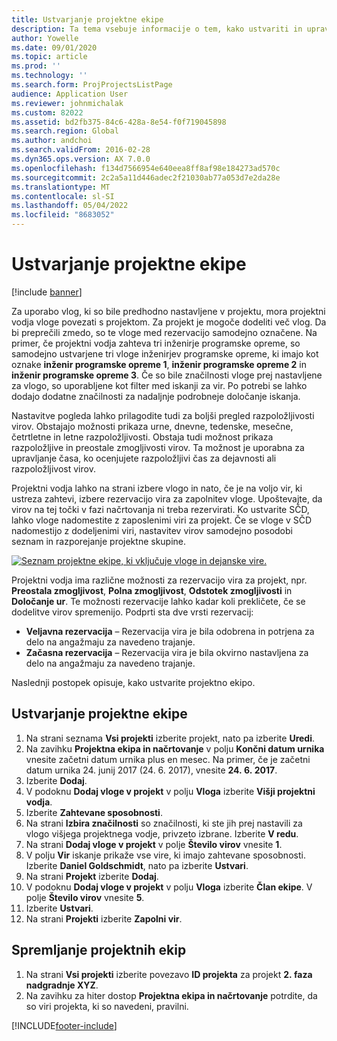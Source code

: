 ```yaml
---
title: Ustvarjanje projektne ekipe
description: Ta tema vsebuje informacije o tem, kako ustvariti in upravljati projektne ekipe.
author: Yowelle
ms.date: 09/01/2020
ms.topic: article
ms.prod: ''
ms.technology: ''
ms.search.form: ProjProjectsListPage
audience: Application User
ms.reviewer: johnmichalak
ms.custom: 82022
ms.assetid: bd2fb375-84c6-428a-8e54-f0f719045898
ms.search.region: Global
ms.author: andchoi
ms.search.validFrom: 2016-02-28
ms.dyn365.ops.version: AX 7.0.0
ms.openlocfilehash: f134d7566954e640eea8ff8af98e184273ad570c
ms.sourcegitcommit: 2c2a5a11d446adec2f21030ab77a053d7e2da28e
ms.translationtype: MT
ms.contentlocale: sl-SI
ms.lasthandoff: 05/04/2022
ms.locfileid: "8683052"
---
```

# <a name="create-a-project-team"></a>Ustvarjanje projektne ekipe

[!include [banner](../includes/banner.md)]

Za uporabo vlog, ki so bile predhodno nastavljene v projektu, mora projektni vodja vloge povezati s projektom. Za projekt je mogoče dodeliti več vlog. Da bi preprečili zmedo, so te vloge med rezervacijo samodejno označene. Na primer, če projektni vodja zahteva tri inženirje programske opreme, so samodejno ustvarjene tri vloge inženirjev programske opreme, ki imajo kot oznake **inženir programske opreme 1**, **inženir programske opreme 2** in **inženir programske opreme 3**. Če so bile značilnosti vloge prej nastavljene za vlogo, so uporabljene kot filter med iskanji za vir. Po potrebi se lahko dodajo dodatne značilnosti za nadaljnje podrobneje določanje iskanja.

Nastavitve pogleda lahko prilagodite tudi za boljši pregled razpoložljivosti virov. Obstajajo možnosti prikaza urne, dnevne, tedenske, mesečne, četrtletne in letne razpoložljivosti. Obstaja tudi možnost prikaza razpoložljive in preostale zmogljivosti virov. Ta možnost je uporabna za upravljanje časa, ko ocenjujete razpoložljivi čas za dejavnosti ali razpoložljivost virov.

Projektni vodja lahko na strani izbere vlogo in nato, če je na voljo vir, ki ustreza zahtevi, izbere rezervacijo vira za zapolnitev vloge. Upoštevajte, da virov na tej točki v fazi načrtovanja ni treba rezervirati. Ko ustvarite SČD, lahko vloge nadomestite z zaposlenimi viri za projekt. Če se vloge v SČD nadomestijo z dodeljenimi viri, nastavitev virov samodejno posodobi seznam in razporejanje projektne skupine.

[![Seznam projektne ekipe, ki vključuje vloge in dejanske vire.](./media/projectresourcing03-1024x368.jpg)](./media/projectresourcing03.jpg) 

Projektni vodja ima različne možnosti za rezervacijo vira za projekt, npr. **Preostala zmogljivost**, **Polna zmogljivost**, **Odstotek zmogljivosti** in **Določanje ur**. Te možnosti rezervacije lahko kadar koli prekličete, če se dodelitve virov spremenijo. Podprti sta dve vrsti rezervacij:

- **Veljavna rezervacija** – Rezervacija vira je bila odobrena in potrjena za delo na angažmaju za navedeno trajanje.
- **Začasna rezervacija** – Rezervacija vira je bila okvirno nastavljena za delo na angažmaju za navedeno trajanje.

Naslednji postopek opisuje, kako ustvarite projektno ekipo.

## <a name="create-a-project-team"></a>Ustvarjanje projektne ekipe

1. Na strani seznama **Vsi projekti** izberite projekt, nato pa izberite **Uredi**.
2. Na zavihku **Projektna ekipa in načrtovanje** v polju **Končni datum urnika** vnesite začetni datum urnika plus en mesec. Na primer, če je začetni datum urnika 24. junij 2017 (24. 6. 2017), vnesite **24. 6. 2017**.
3. Izberite **Dodaj**.
4. V podoknu **Dodaj vloge v projekt** v polju **Vloga** izberite **Višji projektni vodja**.
5. Izberite **Zahtevane sposobnosti**.
6. Na strani **Izbira značilnosti** so značilnosti, ki ste jih prej nastavili za vlogo višjega projektnega vodje, privzeto izbrane. Izberite **V redu**.
7. Na strani **Dodaj vloge v projekt** v polje **Število virov** vnesite **1**.
8. V polju **Vir** iskanje prikaže vse vire, ki imajo zahtevane sposobnosti. Izberite **Daniel Goldschmidt**, nato pa izberite **Ustvari**.
9. Na strani **Projekt** izberite **Dodaj**.
10. V podoknu **Dodaj vloge v projekt** v polju **Vloga** izberite **Član ekipe**. V polje **Število virov** vnesite **5**.
11. Izberite **Ustvari**.
12. Na strani **Projekti** izberite **Zapolni vir**.

## <a name="monitor-project-teams"></a>Spremljanje projektnih ekip
1. Na strani **Vsi projekti** izberite povezavo **ID projekta** za projekt **2. faza nadgradnje XYZ**.
2. Na zavihku za hiter dostop **Projektna ekipa in načrtovanje** potrdite, da so viri projekta, ki so navedeni, pravilni.


[!INCLUDE[footer-include](../includes/footer-banner.md)]
